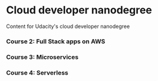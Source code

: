 # Cloud developer nanodegree
Content for Udacity's cloud developer nanodegree

### Course 2: Full Stack apps on AWS

### Course 3: Microservices

### Course 4: Serverless 